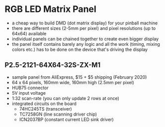 # RGB LED Matrix Panel

- a cheap way to build DMD (dot matrix display) for your pinball machine
- there are different sizes (2-5mm per pixel) and pixel resolutions (up to 64x64) available
- individual panels can be chained together to create even bigger display
- the panel itself contains barely any logic and all the work (timing, mixing colors etc.) has to be done on the device that's driving the display


## P2.5-2121-64X64-32S-ZX-M1
- sample panel from AliExpress, $15 + $5 shipping (February 2020)
- 64 x 64 pixels, 160mm wide, 160mm high (2.5mm per pixel)
- HUB75 connector
- 5V input voltage
- 1:32 scan-rate (you can only update 2 rows at once)
- integrated circuits on the board
  - 74HC245TS (transceiver)
  - TC7258GN (line scanning driver chip)
  - ICN2037BP (constant current LED sink driver)
